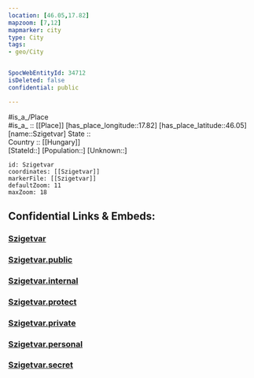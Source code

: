 ```yaml
---
location: [46.05,17.82] 
mapzoom: [7,12] 
mapmarker: city 
type: City
tags:
- geo/City


SpocWebEntityId: 34712
isDeleted: false
confidential: public

---
```

#is_a_/Place  
#is_a_ :: [[Place]] 
[has_place_longitude::17.82] 
[has_place_latitude::46.05] 
[name::Szigetvar] 
State ::  
Country :: [[Hungary]]  
[StateId::] 
[Population::] 
[Unknown::] 


```leaflet
id: Szigetvar
coordinates: [[Szigetvar]] 
markerFile: [[Szigetvar]] 
defaultZoom: 11 
maxZoom: 18
```


## Confidential Links & Embeds: 

### [Szigetvar](/_Standards/Earth/Continent/Europe/Europe~East/Hungary/Counties~Hungary/Baranya/City/Szigetvar.md) 

### [Szigetvar.public](/_public/Earth/Continent/Europe/Europe~East/Hungary/Counties~Hungary/Baranya/City/Szigetvar.public.md) 

### [Szigetvar.internal](/_internal/Earth/Continent/Europe/Europe~East/Hungary/Counties~Hungary/Baranya/City/Szigetvar.internal.md) 

### [Szigetvar.protect](/_protect/Earth/Continent/Europe/Europe~East/Hungary/Counties~Hungary/Baranya/City/Szigetvar.protect.md) 

### [Szigetvar.private](/_private/Earth/Continent/Europe/Europe~East/Hungary/Counties~Hungary/Baranya/City/Szigetvar.private.md) 

### [Szigetvar.personal](/_personal/Earth/Continent/Europe/Europe~East/Hungary/Counties~Hungary/Baranya/City/Szigetvar.personal.md) 

### [Szigetvar.secret](/_secret/Earth/Continent/Europe/Europe~East/Hungary/Counties~Hungary/Baranya/City/Szigetvar.secret.md)


